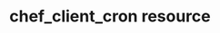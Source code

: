 ---
resource_reference: true
properties_shortcode: 
resources_common_guards: true
resources_common_notification: true
resources_common_properties: true
title: chef_client_cron resource
resource: chef_client_cron
aliases:
- "/resource_chef_client_cron.html"
menu:
  infra:
    title: chef_client_cron
    identifier: chef_infra/cookbook_reference/resources/chef_client_cron chef_client_cron
    parent: chef_infra/cookbook_reference/resources
resource_description_list:
- markdown: Use the **chef_client_cron** resource to setup the Chef Infra Client to
    run as a cron job. This resource will also create the specified log directory
    if it doesn't already exist.
resource_new_in: '16.0'
syntax_full_code_block: |-
  chef_client_cron 'name' do
    accept_chef_license      true, false # default value: false
    append_log_file          true, false # default value: true
    chef_binary_path         String # default value: "/opt/chef/bin/chef-client"
    comment                  String
    config_directory         String # default value: "/etc/chef"
    daemon_options           Array
    day                      Integer, String # default value: "*"
    environment              Hash
    hour                     Integer, String # default value: "*"
    job_name                 String # default value: "chef-client"
    log_directory            String # default value: /Library/Logs/Chef on macOS and /var/log/chef otherwise
    log_file_name            String # default value: "client.log"
    mailto                   String
    minute                   Integer, String # default value: "0,30"
    month                    Integer, String # default value: "*"
    splay                    Integer, String # default value: 300
    user                     String # default value: "root"
    weekday                  Integer, String # default value: "*"
    action                   Symbol # defaults to :add if not specified
  end
syntax_properties_list:
syntax_full_properties_list:
- "`chef_client_cron` is the resource."
- "`name` is the name given to the resource block."
- "`action` identifies which steps Chef Infra Client will take to bring the node into
  the desired state."
- "`accept_chef_license`, `append_log_file`, `chef_binary_path`, `comment`, `config_directory`,
  `daemon_options`, `day`, `environment`, `hour`, `job_name`, `log_directory`, `log_file_name`,
  `mailto`, `minute`, `month`, `splay`, `user`, and `weekday` are the properties available
  to this resource."
actions_list:
  :add:
    markdown: Add a cron job to run Chef Infra Client 
  :nothing:
    shortcode: resources_common_actions_nothing.md
  :remove:
    markdown: Remove a cron job for Chef Infra Client
properties_list:
- property: accept_chef_license
  ruby_type: true, false
  required: false
  default_value: 'false'
  description_list:
  - markdown: Accept the Chef Online Master License and Services Agreement. See <https://www.chef.io/online-master-agreement/>
- property: append_log_file
  ruby_type: true, false
  required: false
  default_value: 'true'
  description_list:
  - markdown: Append to the log file instead of overwriting the log file on each run.
- property: chef_binary_path
  ruby_type: String
  required: false
  default_value: "/opt/chef/bin/chef-client"
  description_list:
  - markdown: The path to the chef-client binary.
- property: comment
  ruby_type: String
  required: false
  description_list:
  - markdown: A comment to place in the cron.d file.
- property: config_directory
  ruby_type: String
  required: false
  default_value: "/etc/chef"
  description_list:
  - markdown: The path of the config directory.
- property: daemon_options
  ruby_type: Array
  required: false
  default_value: []
  description_list:
  - markdown: An array of options to pass to the chef-client command.
- property: day
  ruby_type: Integer, String
  required: false
  default_value: "*"
  description_list:
  - markdown: The day of month at which Chef Infra Client is to run (1 - 31) or a
      cron pattern such as '1,7,14,21,28'.
- property: environment
  ruby_type: Hash
  required: false
  default_value: {}
  description_list:
  - markdown: A Hash containing additional arbitrary environment variables under which
      the cron job will be run in the form of `({'ENV_VARIABLE' => 'VALUE'})`.
- property: hour
  ruby_type: Integer, String
  required: false
  default_value: "*"
  description_list:
  - markdown: The hour at which Chef Infra Client is to run (0 - 23) or a cron pattern
      such as '0,12'.
- property: job_name
  ruby_type: String
  required: false
  default_value: chef-client
  description_list:
  - markdown: The name of the cron job to create.
- property: log_directory
  ruby_type: String
  required: false
  default_value: "/Library/Logs/Chef on macOS and /var/log/chef otherwise"
  description_list:
  - markdown: The path of the directory to create the log file in.
- property: log_file_name
  ruby_type: String
  required: false
  default_value: client.log
  description_list:
  - markdown: The name of the log file to use.
- property: mailto
  ruby_type: String
  required: false
  description_list:
  - markdown: The e-mail address to e-mail any cron task failures to.
- property: minute
  ruby_type: Integer, String
  required: false
  default_value: '0,30'
  description_list:
  - markdown: The minute at which Chef Infra Client is to run (0 - 59) or a cron pattern
      such as '0,30'.
- property: month
  ruby_type: Integer, String
  required: false
  default_value: "*"
  description_list:
  - markdown: The month in the year on which Chef Infra Client is to run (1 - 12,
      jan-dec, or *).
- property: splay
  ruby_type: Integer, String
  required: false
  default_value: '300'
  description_list:
  - markdown: A random number of seconds between 0 and X to add to interval so that
      all chef-client commands don't execute at the same time.
- property: user
  ruby_type: String
  required: false
  default_value: root
  description_list:
  - markdown: The name of the user that Chef Infra Client runs as.
- property: weekday
  ruby_type: Integer, String
  required: false
  default_value: "*"
  description_list:
  - markdown: The day of the week on which Chef Infra Client is to run (0-7, mon-sun,
      or *), where Sunday is both 0 and 7.
examples: |
  **Setup Chef Infra Client to run using the default 30 minute cadence**:

  ```ruby
  chef_client_cron "Run Chef Infra Client as a cron job"
  ```

  **Run Chef Infra Client twice a day**:

  ```ruby
  chef_client_cron "Run Chef Infra Client every 12 hours" do
    minute 0
    hour "0,12"
  end
  ```

  **Run Chef Infra Client with extra options passed to the client**:

  ```ruby
  chef_client_cron "Run an override recipe" do
    daemon_options ["--override-runlist mycorp_base::default"]
  end
  ```
---